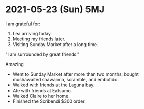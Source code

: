 # 2021-05-23 (Sun) 5MJ

I am grateful for:

1. Lea arriving today.
2. Meeting my friends later.
3. Visiting Sunday Market after a long time.

"I am surrounded by great friends."

Amazing

- Went to Sunday Market after more than two months; bought mushawaited shawarma, scramble, and embotido.
- Walked with friends at the Laguna bay.
- Ate with friends at Eatsumo.
- Walked Claire to her home.
- Finished the Scribendi $300 order.


